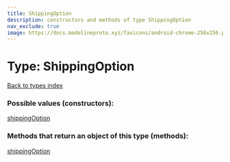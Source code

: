 ```yaml
---
title: ShippingOption
description: constructors and methods of type ShippingOption
nav_exclude: true
image: https://docs.madelineproto.xyz/favicons/android-chrome-256x256.png
---
```

# Type: ShippingOption
[Back to types index](index.md)



### Possible values (constructors):

[shippingOption](../constructors/shippingOption.md)  



### Methods that return an object of this type (methods):



[shippingOption](../constructors/shippingOption.md)  

